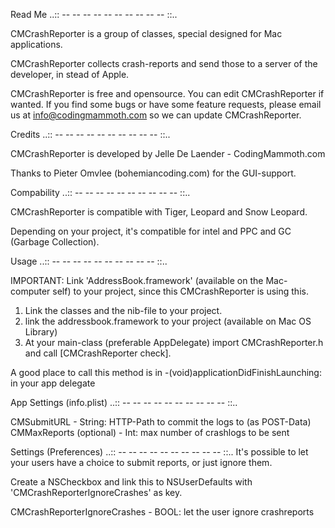 Read Me
..:: -- -- -- -- -- -- -- -- -- -- ::..

CMCrashReporter is a group of classes,
special designed for Mac applications.

CMCrashReporter collects crash-reports
and send those to a server of the
developer, in stead of Apple.

CMCrashReporter is free and opensource.
You can edit CMCrashReporter if wanted.
If you find some bugs or have some feature requests,
please email us at info@codingmammoth.com so we can
update CMCrashReporter.

Credits
..:: -- -- -- -- -- -- -- -- -- -- ::..

CMCrashReporter is developed by
Jelle De Laender - CodingMammoth.com

Thanks to Pieter Omvlee (bohemiancoding.com)
for the GUI-support.

Compability
..:: -- -- -- -- -- -- -- -- -- -- ::..

CMCrashReporter is compatible with
Tiger, Leopard and Snow Leopard.

Depending on your project, it's compatible for
intel and PPC and GC (Garbage Collection).

Usage
..:: -- -- -- -- -- -- -- -- -- -- ::..

IMPORTANT: Link 'AddressBook.framework'
(available on the Mac-computer self) to
your project,
since this CMCrashReporter is using this.

1) Link the classes and the nib-file to your project.
2) link the addressbook.framework to your project (available on Mac OS Library)
3) At your main-class (preferable AppDelegate)
import CMCrashReporter.h and call [CMCrashReporter check].

A good place to call this method is in -(void)applicationDidFinishLaunching: in your app delegate



App Settings (info.plist)
..:: -- -- -- -- -- -- -- -- -- -- ::..

CMSubmitURL - String: HTTP-Path to commit the logs to (as POST-Data)
CMMaxReports (optional) - Int: max number of crashlogs to be sent

Settings (Preferences)
..:: -- -- -- -- -- -- -- -- -- -- ::..
It's possible to let your users have a choice to submit reports, or just ignore them.

Create a NSCheckbox and link this to NSUserDefaults with 'CMCrashReporterIgnoreCrashes' as key.

CMCrashReporterIgnoreCrashes - BOOL: let the user ignore crashreports
